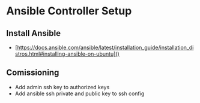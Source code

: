 # Ansible Controller Setup

## Install Ansible
* [https://docs.ansible.com/ansible/latest/installation_guide/installation_distros.html#installing-ansible-on-ubuntu]()

## Comissioning
* Add admin ssh key to authorized keys
* Add ansible ssh private and public key to ssh config

